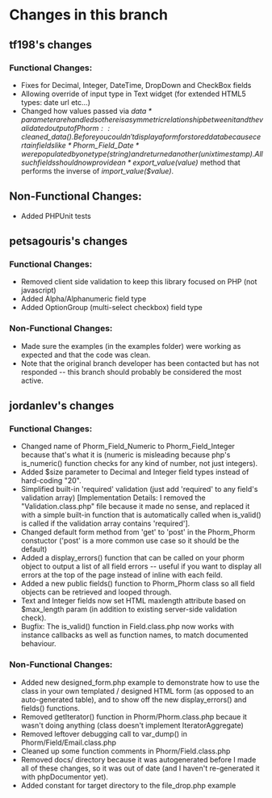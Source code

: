 # Changes in this branch

## tf198's changes
### Functional Changes:
* Fixes for Decimal, Integer, DateTime, DropDown and CheckBox fields
* Allowing override of input type in Text widget (for extended HTML5 types: date url etc...)
* Changed how values passed via *$data* parameter are handled so there is a symmetric relationship between it and the validated output of
Phorm::cleaned\_data().  Before you couldn't display a form for stored data because certain fields like *Phorm\_Field\_Date* were populated
by one type (string) and returned another (unix timestamp).  All such fields should now provide an *export\_value($value)* method that performs
the inverse of *import\_value($value)*.

## Non-Functional Changes:
* Added PHPUnit tests

## petsagouris's changes
### Functional Changes:
* Removed client side validation to keep this library focused on PHP (not javascript)
* Added Alpha/Alphanumeric field type
* Added OptionGroup (multi-select checkbox) field type

### Non-Functional Changes:
* Made sure the examples (in the examples folder) were working as expected and that the code was clean.
* Note that the original branch developer has been contacted but has not responded -- this branch should probably be considered the most active.

## jordanlev's changes
### Functional Changes:
* Changed name of Phorm\_Field\_Numeric to Phorm\_Field\_Integer because that's what it is (numeric is misleading because php's is\_numeric() function checks for any kind of number, not just integers).
* Added $size parameter to Decimal and Integer field types instead of hard-coding "20".
* Simplified built-in 'required' validation (just add 'required' to any field's validation array) [Implementation Details: I removed the "Validation.class.php" file because it made no sense, and replaced it with a simple built-in function that is automatically called when is_valid() is called if the validation array contains 'required'].
* Changed default form method from 'get' to 'post' in the Phorm\_Phorm constuctor ('post' is a more common use case so it should be the default)
* Added a display\_errors() function that can be called on your phorm object to output a list of all field errors -- useful if you want to display all errors at the top of the page instead of inline with each feild.
* Added a new public fields() function to Phorm\_Phorm class so all field objects can be retrieved and looped through.
* Text and Integer fields now set HTML maxlength attribute based on $max\_length param (in addition to existing server-side validation check).
* Bugfix: The is\_valid() function in Field.class.php now works with instance callbacks as well as function names, to match documented behaviour.

### Non-Functional Changes:
* Added new designed\_form.php example to demonstrate how to use the class in your own templated / designed HTML form (as opposed to an auto-generated table), and to show off the new display\_errors() and fields() functions.
* Removed getIterator() function in Phorm/Phorm.class.php becaue it wasn't doing anything (class doesn't implement IteratorAggregate)
* Removed leftover debugging call to var\_dump() in Phorm/Field/Email.class.php
* Cleaned up some function comments in Phorm/Field.class.php
* Removed docs/ directory because it was autogenerated before I made all of these changes, so it was out of date (and I haven't re-generated it with phpDocumentor yet).
* Added constant for target directory to the file\_drop.php example
